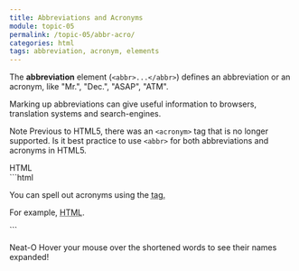 ```yaml
---
title: Abbreviations and Acronyms
module: topic-05
permalink: /topic-05/abbr-acro/
categories: html
tags: abbreviation, acronym, elements
---
```


<div class="divider-heading"></div>

The **abbreviation** element (`<abbr>...</abbr>`) defines an abbreviation or an acronym, like "Mr.", "Dec.", "ASAP", "ATM".

Marking up abbreviations can give useful information to browsers, translation systems and search-engines.

<span class="label label-info">Note</span> Previous to HTML5, there was an `<acronym>` tag that is no longer supported. Is it best practice to use `<abbr>` for both abbreviations and acronyms in HTML5.


<div id="code-heading">HTML</div>
```html
<p>You can spell out acronyms using the <abbr title=""> tag.</p>

<p>For example, <abbr title="HyperText Markup Language">HTML</abbr>.</p>
```


<div class="external-embed">
  <p data-height="400" data-theme-id="30567" data-slug-hash="WMEEaL" data-default-tab="html,result" data-user="Media-Ed-Online" data-pen-title="Semantic HTML, Abbreviations and Acronyms" class="codepen"></p>
</div>


<span class="label label-success">Neat-O</span> Hover your mouse over the shortened words to see their names expanded!

